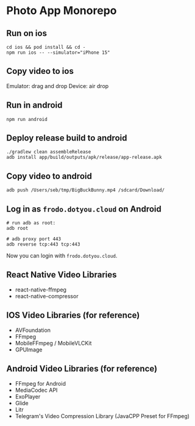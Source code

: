 # Photo App Monorepo

## Run on ios

```
cd ios && pod install && cd -
npm run ios -- --simulator="iPhone 15"
```

## Copy video to ios

Emulator: drag and drop
Device: air drop

## Run in android

```
npm run android
```

## Deploy release build to android

```
./gradlew clean assembleRelease
adb install app/build/outputs/apk/release/app-release.apk
```

## Copy video to android

`adb push /Users/seb/tmp/BigBuckBunny.mp4 /sdcard/Download/`

## Log in as `frodo.dotyou.cloud` on Android

```
# run adb as root:
adb root

# adb proxy port 443
adb reverse tcp:443 tcp:443
```

Now you can login with `frodo.dotyou.cloud`.

## React Native Video Libraries

- react-native-ffmpeg
- react-native-compressor

## IOS Video Libraries (for reference)

- AVFoundation
- FFmpeg
- MobileFFmpeg / MobileVLCKit
- GPUImage

## Android Video Libraries (for reference)

- FFmpeg for Android
- MediaCodec API
- ExoPlayer
- Glide
- Litr
- Telegram's Video Compression Library (JavaCPP Preset for FFmpeg)
